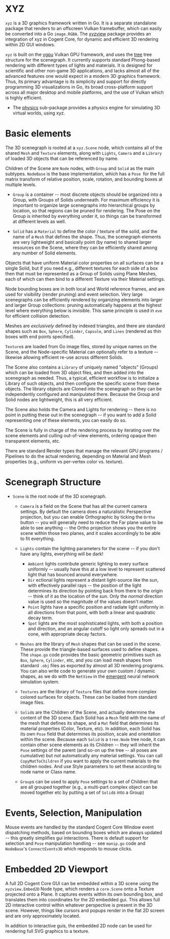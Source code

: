 # XYZ

`xyz` is a 3D graphics framework written in Go. It is a separate standalone package that renders to an offscreen Vulkan framebuffer, which can easily be converted into a Go `image.RGBA`.  The [xyzview](xyzview) package provides an integration of xyz in Cogent Core, for dynamic and efficient 3D rendering within 2D GUI windows.

`xyz` is built on the [vgpu](https://pkg.go.dev/cogentcore.org/core/vgpu) Vulkan GPU framework, and uses the [tree](../tree) tree structure for the scenegraph.  It currently supports standard Phong-based rendering with different types of lights and materials.  It is designed for scientific and other non-game 3D applications, and lacks almost all of the advanced features one would expect in a modern 3D graphics framework.  Thus, its primary advantage is its simplicity and support for directly programming 3D visualizations in Go, its broad cross-platform support across all major desktop and mobile platforms, and the use of Vulkan which is highly efficient.

* The [physics](physics) sub-package provides a physics engine for simulating 3D virtual worlds, using xyz.

# Basic elements

The 3D scenegraph is rooted at a `xyz.Scene` node, which contains all of the shared `Mesh` and `Texture` elements, along with `Lights`, `Camera` and a `Library` of loaded 3D objects that can be referenced by name.

Children of the Scene are `Node` nodes, with `Group` and `Solid` as the main subtypes.  `NodeBase` is the base implementation, which has a `Pose `for the full matrix transform of relative position, scale, rotation, and bounding boxes at multiple levels.

* `Group` is a container -- most discrete objects should be organized into a Group, with Groups of Solids underneath.  For maximum efficiency it is important to organize large scenegraphs into hierarchical groups by location, so that regions can be pruned for rendering.  The Pose on the Group is inherited by everything under it, so things can be transformed at different levels as well.

* `Solid` has a `Material` to define the color / texture of the solid, and the name of a `Mesh` that defines the shape.  Thus, the scenegraph elements are very lightweight and basically point (by name) to shared larger resources on the Scene, where they can be efficiently shared among any number of Solid elements.

Objects that have uniform Material color properties on all surfaces can be a single Solid, but if you need e.g., different textures for each side of a box then that must be represented as a Group of Solids using Plane Meshes, each of which can then bind to a different Texture via their Material settings.

Node bounding boxes are in both local and World reference frames, and are used for visibility (render pruning) and event selection.  Very large scenegraphs can be efficiently rendered by organizing elements into larger and larger Group collections: pruning automatically happens at the highest level where everything below is invisible.  This same principle is used in `eve` for efficient collision detection.

Meshes are *exclusively* defined by indexed triangles, and there are standard shapes such as `Box`, `Sphere`, `Cylinder`, `Capsule`, and `Lines` (rendered as thin boxes with end points specified).

`Texture`s are loaded from Go image files, stored by unique names on the Scene, and the Node-specific Material can optionally refer to a texture -- likewise allowing efficient re-use across different Solids.

The Scene also contains a `Library` of uniquely named "objects" (Groups) which can be loaded from 3D object files, and then added into the scenegraph as needed.  Thus, a typical, efficient workflow is to initialize a Library of such objects, and then configure the specific scene from these objects.  The library objects are Cloned into the scenegraph so they can be independently configured and manipulated there.  Because the Group and Solid nodes are lightweight, this is all very efficient.

The Scene also holds the Camera and Lights for rendering -- there is no point in putting these out in the scenegraph -- if you want to add a Solid representing one of these elements, you can easily do so.

The Scene is fully in charge of the rendering process by iterating over the scene elements and culling out-of-view elements, ordering opaque then transparent elements, etc.

There are standard Render types that manage the relevant GPU programs / Pipelines to do the actual rendering, depending on Material and Mesh properties (e.g., uniform vs per-vertex color vs. texture).

# Scenegraph Structure

* `Scene` is the root node of the 3D scenegraph.

    + `Camera` is a field on the Scene that has all the current camera settings.  By default the camera does a naturalistic Perspective projection, but you can enable Orthographic by ticking the `Ortho` button -- you will generally need to reduce the Far plane value to be able to see anything -- the Ortho projection shows you the entire scene within those two planes, and it scales accordingly to be able to fit everything.

    + `Lights` contain the lighting parameters for the scene -- if you don't have any lights, everything will be dark!
        + `Ambient` lights contribute generic lighting to every surface uniformly -- usually have this at a low level to represent scattered light that has bounced around everywhere.
        + `Dir` ectional lights represent a distant light-source like the sun, with effectively parallel rays -- the position of the light determines its direction by pointing back from there to the origin -- think of it as the location of the sun.  Only the *normal* direction value is used so the magnitude of the values doesn't matter.
        + `Point` lights have a specific position and radiate light uniformly in all directions from that point, with both a linear and quadratic decay term.
        + `Spot` lights are the most sophisticated lights, with both a position and direction, and an angular cutoff so light only spreads out in a cone, with appropriate decay factors.

    + `Meshes` are the library of `Mesh` shapes that can be used in the scene.  These provide the triangle-based surfaces used to define shapes.  The `shape.go` code provides the basic geometric primitives such as `Box`, `Sphere`, `Cylinder`, etc, and you can load mesh shapes from standard `.obj` files as exported by almost all 3D rendering programs.  You can also write code to generate your own custom / dynamic shapes, as we do with the `NetView` in the [emergent](https://github.com/emer/emergent) neural network simulation system.
    
    + `Textures` are the library of `Texture` files that define more complex colored surfaces for objects.  These can be loaded from standard image files.
    
    + `Solid`s are the Children of the Scene, and actually determine the content of the 3D scene.  Each Solid has a `Mesh` field with the name of the mesh that defines its shape, and a `Mat` field that determines its material properties (Color, Texture, etc).  In addition, each Solid has its own `Pose` field that determines its position, scale and orientation within the scene.  Because each `Solid` is a `tree.Node` tree node, it can contain other scene elements as its Children -- they will inherit the `Pose` settings of the parent (and so-on up the tree -- all poses are cumulative) but *not* automatically any material settings.  You can call `CopyMatToChildren` if you want to apply the current materials to the children nodes.  And use Style parameters to set these according to node name or Class name.

    + `Group`s can be used to apply `Pose` settings to a set of Children that are all grouped together (e.g., a multi-part complex object can be moved together etc by putting a set of `Solid`s into a Group)

# Events, Selection, Manipulation

Mouse events are handled by the standard Cogent Core Window event dispatching methods, based on bounding boxes which are always updated -- this greatly simplifies gui interactions.  There is default support for selection and `Pose` manipulation handling -- see `manip.go` code and `NodeBase`'s `ConnectEvents3D` which responds to mouse clicks.

# Embedded 2D Viewport

A full 2D Cogent Core GUI can be embedded within a 3D scene using the `xyzview.Embed2D` Node type, which renders a `core.Scene` onto a Texture projected onto a Plane.  It captures events within its own bounding box, and translates them into coordinates for the 2D embedded gui. This allows full 2D interactive control within whatever perspective is present in the 3D scene.  However, things like cursors and popups render in the flat 2D screen and are only approximately located.

In addition to interactive guis, the embedded 2D node can be used for rendering full SVG graphics to a texture.


